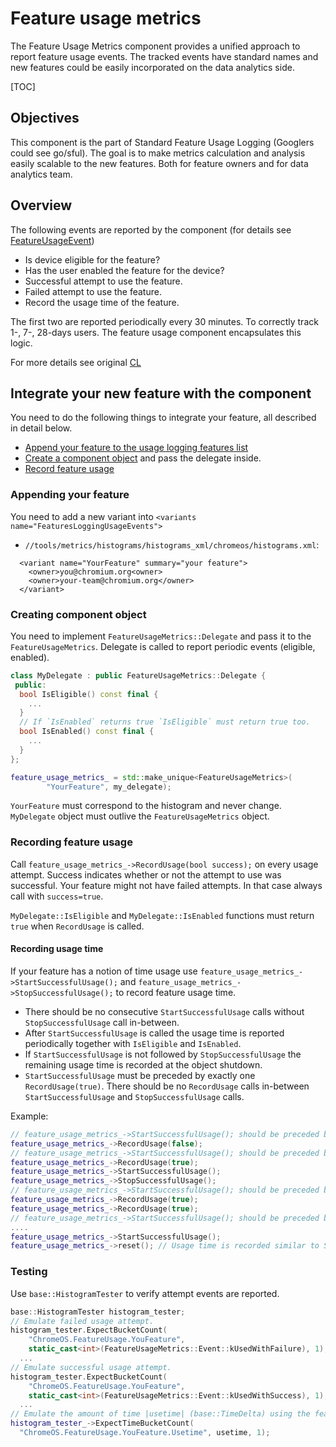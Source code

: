 # Feature usage metrics

The Feature Usage Metrics component provides a unified approach to report
feature usage events. The tracked events have standard names and new features
could be easily incorporated on the data analytics side.

[TOC]

## Objectives

This component is the part of Standard Feature Usage Logging (Googlers could see
go/sful). The goal is to make metrics calculation and analysis easily scalable
to the new features. Both for feature owners and for data analytics team.

## Overview

The following events are reported by the component (for details see
[FeatureUsageEvent][1])
* Is device eligible for the feature?
* Has the user enabled the feature for the device?
* Successful attempt to use the feature.
* Failed attempt to use the feature.
* Record the usage time of the feature.

The first two are reported periodically every 30 minutes. To correctly track 1-,
7-, 28-days users. The feature usage component encapsulates this logic.

For more details see original [CL](https://crrev.com/c/2596263)

[1]: https://source.chromium.org/search?q=FeatureUsageEvent%20f:metrics&ss=chromium

## Integrate your new feature with the component

You need to do the following things to integrate your feature, all described in
detail below.

*   [Append your feature to the usage logging features list](#Appending-your-feature)
*   [Create a component object](#Creating-component-object) and pass the
    delegate inside.
*   [Record feature usage](#Recording-feature-usage)

### Appending your feature

You need to add a new variant into `<variants
name="FeaturesLoggingUsageEvents">`

*   `//tools/metrics/histograms/histograms_xml/chromeos/histograms.xml`:

```
  <variant name="YourFeature" summary="your feature">
    <owner>you@chromium.org<owner>
    <owner>your-team@chromium.org</owner>
  </variant>
```

### Creating component object
You need to implement `FeatureUsageMetrics::Delegate` and pass it to the
`FeatureUsageMetrics`. Delegate is called to report periodic events (eligible,
enabled).

```c++
class MyDelegate : public FeatureUsageMetrics::Delegate {
 public:
  bool IsEligible() const final {
    ...
  }
  // If `IsEnabled` returns true `IsEligible` must return true too.
  bool IsEnabled() const final {
    ...
  }
};
```

```c++
feature_usage_metrics_ = std::make_unique<FeatureUsageMetrics>(
        "YourFeature", my_delegate);
```

`YourFeature` must correspond to the histogram and never change. `MyDelegate`
object must outlive the `FeatureUsageMetrics` object.

### Recording feature usage
Call `feature_usage_metrics_->RecordUsage(bool success);` on every usage
attempt. Success indicates whether or not the attempt to use was successful.
Your feature might not have failed attempts. In that case always call with
`success=true`.

`MyDelegate::IsEligible` and `MyDelegate::IsEnabled` functions must return
`true` when `RecordUsage` is called.

#### Recording usage time
If your feature has a notion of time usage use
`feature_usage_metrics_->StartSuccessfulUsage();` and
`feature_usage_metrics_->StopSuccessfulUsage();` to record feature usage time.

* There should be no consecutive `StartSuccessfulUsage` calls without `StopSuccessfulUsage` call
in-between.
* After `StartSuccessfulUsage` is called the usage time is reported periodically together
with `IsEligible` and `IsEnabled`.
* If `StartSuccessfulUsage` is not followed by `StopSuccessfulUsage` the remaining usage time is
recorded at the object shutdown.
* `StartSuccessfulUsage` must be preceded by exactly one `RecordUsage(true)`. There should
be no `RecordUsage` calls in-between `StartSuccessfulUsage` and `StopSuccessfulUsage` calls.

Example:
```c++
// feature_usage_metrics_->StartSuccessfulUsage(); should be preceded by RecordUsage(true)
feature_usage_metrics_->RecordUsage(false);
// feature_usage_metrics_->StartSuccessfulUsage(); should be preceded by RecordUsage(true)
feature_usage_metrics_->RecordUsage(true);
feature_usage_metrics_->StartSuccessfulUsage();
feature_usage_metrics_->StopSuccessfulUsage();
// feature_usage_metrics_->StartSuccessfulUsage(); should be preceded by RecordUsage(true)
feature_usage_metrics_->RecordUsage(true);
feature_usage_metrics_->RecordUsage(true);
// feature_usage_metrics_->StartSuccessfulUsage(); should be preceded by exactly one RecordUsage(true)
....
feature_usage_metrics_->StartSuccessfulUsage();
feature_usage_metrics_->reset(); // Usage time is recorded similar to StopSuccessfulUsage
```

### Testing
Use `base::HistogramTester` to verify attempt events are reported.

```c++
base::HistogramTester histogram_tester;
// Emulate failed usage attempt.
histogram_tester.ExpectBucketCount(
    "ChromeOS.FeatureUsage.YouFeature",
    static_cast<int>(FeatureUsageMetrics::Event::kUsedWithFailure), 1);
  ...
// Emulate successful usage attempt.
histogram_tester.ExpectBucketCount(
    "ChromeOS.FeatureUsage.YouFeature",
    static_cast<int>(FeatureUsageMetrics::Event::kUsedWithSuccess), 1);
  ...
// Emulate the amount of time |usetime| (base::TimeDelta) using the feature.
histogram_tester_->ExpectTimeBucketCount(
  "ChromeOS.FeatureUsage.YouFeature.Usetime", usetime, 1);
```

